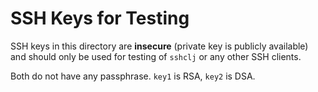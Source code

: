 # SSH Keys for Testing

SSH keys in this directory are **insecure** (private key is publicly available) and should only be
used for testing of `sshclj` or any other SSH clients.

Both do not have any passphrase. `key1` is RSA, `key2` is DSA.

